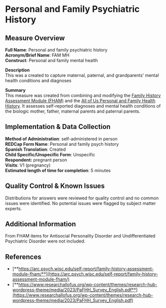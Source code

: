# Personal and Family Psychiatric History 
## Measure Overview
**Full Name**: Personal and family psychiatric history   
**Acronym/Brief Name**: FAM MH  
**Construct**: Personal and family mental health   

**Description**     
This was a created to capture maternal, paternal, and grandparents’ mental health conditions and diagnoses 

**Summary**     
This measure was created from combining and modifying the [Family History Assessment Module (FHAM)](https://arc.psych.wisc.edu/self-report/family-history-assessment-module-fham/) and the [All of Us Personal and Family Health History](https://www.researchallofus.org/wp-content/themes/research-hub-wordpress-theme/media/2023/PaFHH_Survey_English.pdf). It assesses self-reported diagnoses and mental health conditions of the biologic mother, father, maternal parents and paternal parents. 

## Implementation & Data Collection
**Method of Administration**: self-administered in person  
**REDCap Form Name**: Personal and family psych history  
**Spanish Translation**: Created  
**Child Specific/Unspecific Form**: Unspecific  
**Respondent:** pregnant person   
**Visits**: V1 (pregnancy)  
**Estimated length of time for completion**: 5 minutes

## Quality Control & Known Issues
Distributions for answers were reviewed for quality control and no common issues were identified. No potential issues were flagged by subject matter experts.

## Additional Information
From FHAM items for Antisocial Personality Disorder and Undifferentiated Psychiatric Disorder were not included.

## References
- [**https://arc.psych.wisc.edu/self-report/family-history-assessment-module-fham/**](https://arc.psych.wisc.edu/self-report/family-history-assessment-module-fham/)
- [**https://www.researchallofus.org/wp-content/themes/research-hub-wordpress-theme/media/2023/PaFHH_Survey_English.pdf**](https://www.researchallofus.org/wp-content/themes/research-hub-wordpress-theme/media/2023/PaFHH_Survey_English.pdf)

